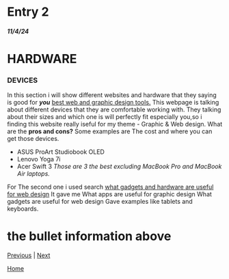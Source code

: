 # Entry 2
##### 11/4/24

# HARDWARE
### DEVICES
In this section i will show different websites and hardware that they saying is good for _**you**_
[best web and graphic design tools.](https://www.designity.com/blog/the-best-graphic-design-tools-every-designer-needs)
This webpage is talking about different devices that they are comfortable working with. They talking about their sizes and which one is will perfectly fit especially you,so i finding this website really iseful for my theme - Graphic & Web design.
 What are the **pros and cons?**
Some examples are 
The cost and where you can get those devices.
* ASUS ProArt Studiobook OLED
* Lenovo Yoga 7i
* Acer Swift 3 
_Those are 3 the best excluding MacBook Pro  and MacBook Air laptops._

For The second one i used search [what gadgets and hardware are useful for web design](https://wpengine.com/resources/web-design-tools/)
It gave me
What apps are useful for graphic design
What gadgets are useful for web design 
Gave examples like tablets and keyboards.

# the bullet information above

[Previous](entry01.md) | [Next](entry03.md)

[Home](../README.md)
